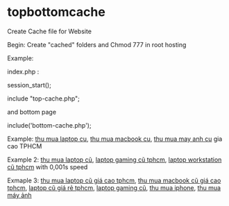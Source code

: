 # topbottomcache
Create Cache file for Website

Begin: Create "cached" folders and Chmod 777 in root hosting

Example:

index.php :

session_start();

include "top-cache.php";

and bottom page

include('bottom-cache.php');

Example: <a href="http://muabanlaptopcuhcm.com/thu-mua-laptop-cu/">thu mua laptop cu</a>, <a href="http://muabanlaptopcuhcm.com/thu-mua-macbook/">thu mua macbook cu</a>, <a href="http://muabanlaptopcuhcm.com/thu-mua-may-anh/">thu mua may anh cu</a> gia cao TPHCM

Example 2: <a href="http://muabanlaptopcuhcm.com/thu-mua-laptop-cu/">thu mua laptop cũ</a>, <a href="http://muabanlaptopcuhcm.com/laptop-gaming-cu/">laptop gaming cũ tphcm</a>, <a href="http://muabanlaptopcuhcm.com/laptop-do-hoa-may-tram-workstation/">laptop workstation cũ tphcm</a> with 0,001s speed

Exmaple 3: <a href="http://muabanlaptopcuhcm.com/thu-mua-laptop-cu/">thu mua laptop cũ giá cao tphcm</a>, <a href="http://muabanlaptopcuhcm.com/thu-mua-macbook/">thu mua macbook cũ giá cao tphcm</a>, <a href="http://muabanlaptopcuhcm.com">laptop cũ giá rẻ tphcm</a>, <a href="http://muabanlaptopcuhcm.com/laptop-gaming-cu/">laptop gaming cũ</a>, <a href="http://muabanlaptopcuhcm.com/thu-mua-iphone-ipad-cu/">thu mua iphone</a>, <a href="http://muabanlaptopcuhcm.com/thu-mua-may-anh/">thu mua máy ảnh</a>
